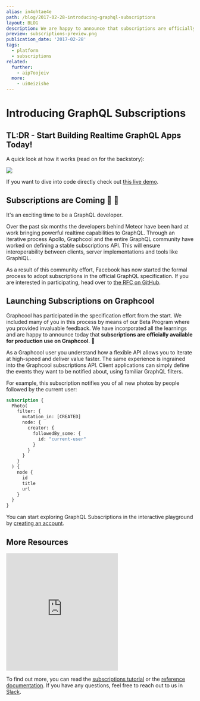 ```yaml
---
alias: in4ohtae4e
path: /blog/2017-02-28-introducing-graphql-subscriptions
layout: BLOG
description: We are happy to announce that subscriptions are officially available for production use on Graphcool.
preview: subscriptions-preview.png
publication_date: '2017-02-28'
tags:
  - platform
  - subscriptions
related:
  further:
    - aip7oojeiv
  more:
    - ui0eizishe
---
```


# Introducing GraphQL Subscriptions

## TL:DR - Start Building Realtime GraphQL Apps Today!

A quick look at how it works (read on for the backstory):

![](subscriptions.gif)

If you want to dive into code directly check out [this live demo](https://demo.graph.cool/worldchat).

## Subscriptions are Coming 🎉 🚀

It's an exciting time to be a GraphQL developer.

Over the past six months the developers behind Meteor have been hard at work bringing powerful realtime capabilities to GraphQL. Through an iterative process Apollo, Graphcool and the entire GraphQL community have worked on defining a stable subscriptions API. This will ensure interoperability between clients, server implementations and tools like GraphiQL.

As a result of this community effort, Facebook has now started the formal process to adopt subscriptions in the official GraphQL specification. If you are interested in participating, head over to [the RFC on GitHub](https://github.com/facebook/graphql/pull/267).

## Launching Subscriptions on Graphcool

Graphcool has participated in the specification effort from the start. We included many of you in this process by means of our Beta Program where you provided invaluable feedback. We have incorporated all the learnings and are happy to announce today that **subscriptions are officially available for production use on Graphcool**. 🎉

As a Graphcool user you understand how a flexible API allows you to iterate at high-speed and deliver value faster. The same experience is ingrained into the Graphcool subscriptions API. Client applications can simply define the events they want to be notified about, using familiar GraphQL filters.

For example, this subscription notifies you of all new photos by people followed by the current user:

```graphql
subscription {
  Photo(
    filter: {
      mutation_in: [CREATED]
      node: {
        creator: {
          followedBy_some: {
            id: "current-user"
          }
        }
      }
    }
  ) {
    node {
      id
      title
      url
    }
  }
}
```

You can start exploring GraphQL Subscriptions in the interactive playground by [creating an account](http://console.graph.cool/signup).

## More Resources

<iframe height="315" src="https://www.youtube.com/embed/aSLF9f13o2c" frameborder="0" allowfullscreen></iframe>

To find out more, you can read the [subscriptions tutorial](!alias-ui0eizishe) or the [reference documentation](!alias-aip7oojeiv). If you have any questions, feel free to reach out to us in [Slack](https://slack.graph.cool).
